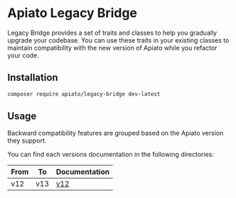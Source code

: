 [//]: # (<p align="center">)
[//]: # (   <a href="https://github.com/apiato/legacy-bridge/actions/workflows/tests.yaml">)
[//]: # (      <img src="https://img.shields.io/github/actions/workflow/status/apiato/legacy-bridge/tests.yaml?label=tests" alt="tests status">)
[//]: # (   </a>)
[//]: # (   <a href="https://codecov.io/gh/apiato/legacy-bridge">)
[//]: # (      <img src="https://img.shields.io/codecov/c/github/apiato/legacy-bridge?token=c6e0b5g9GH" alt="code coverage"/>)
[//]: # (   </a>)
[//]: # (   <br>)
[//]: # (</p>)

# Apiato Legacy Bridge
Legacy Bridge provides a set of traits and classes to help you gradually upgrade your codebase.
You can use these traits in your existing classes
to maintain compatibility with the new version of Apiato while you refactor your code.

## Installation

```bash
composer require apiato/legacy-bridge dev-latest
```

## Usage
Backward compatibility features are grouped based on the Apiato version they support.

You can find each versions documentation in the following directories:

| From | To  | Documentation            |
|------|-----|--------------------------|
| v12  | v13 | [v12](src/v12/readme.md) |
